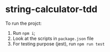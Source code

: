 # string-calculator-tdd

To run the projct:
1) Run `npm i`;
2) Look at the scripts in `package.json` file
3) For testing purpose (jest), run `npm run test`
